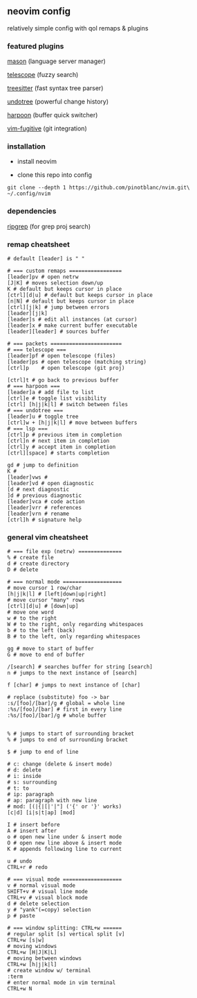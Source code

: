 ## neovim config

relatively simple config with qol remaps & plugins


### featured plugins

[mason](https://github.com/williamboman/mason.nvim) (language server manager)

[telescope](https://github.com/nvim-telescope/telescope.nvim) (fuzzy search)

[treesitter](https://github.com/nvim-treesitter/nvim-treesitter) (fast syntax tree parser)

[undotree](https://github.com/mbbill/undotree) (powerful change history)

[harpoon](https://github.com/ThePrimeagen/harpoon) (buffer quick switcher)

[vim-fugitive](https://github.com/tpope/vim-fugitive) (git integration)


### installation

- install neovim

- clone this repo into config

```shell
git clone --depth 1 https://github.com/pinotblanc/nvim.git\ 
~/.config/nvim
```

### dependencies

[ripgrep](https://github.com/BurntSushi/ripgrep) (for grep proj search)


### remap cheatsheet

```shell
# default [leader] is " "

# === custom remaps =================
[leader]pv # open netrw
[J|K] # moves selection down/up
K # default but keeps cursor in place
[ctrl][d|u] # default but keeps cursor in place
[n|N] # default but keeps cursor in place
[ctrl][j|k] # jump between errors
[leader][j|k]
[leader]s # edit all instances (at cursor)
[leader]x # make current buffer executable 
[leader][leader] # sources buffer

# === packets =======================
# === telescope ===
[leader]pf # open telescope (files)
[leader]ps # open telescope (matching string)
[ctrl]p    # open telescope (git proj)

[ctrl]t # go back to previous buffer
# === harpoon ===
[leader]a # add file to list
[ctrl]e # toggle list visibility 
[ctrl] [h|j|k|l] # switch between files
# === undotree ===
[leader]u # toggle tree
[ctrl]w + [h|j|k|l] # move between buffers
# === lsp ===
[ctrl]p # previous item in completion 
[ctrl]n # next item in completion
[ctrl]y # accept item in completion
[ctrl][space] # starts completion

gd # jump to definition
K #
[leader]vws #
[leader]vd # open diagnostic
[d # next diagnostic
]d # previous diagnostic
[leader]vca # code action
[leader]vrr # references
[leader]vrn # rename
[ctrl]h # signature help
```

### general vim cheatsheet

```shell
# === file exp (netrw) ==============
% # create file
d # create directory
D # delete

# === normal mode ===================
# move cursor 1 row/char
[h|j|k|l] # [left|down|up|right]
# move cursor "many" rows
[ctrl][d|u] # [down|up]
# move one word
w # to the right
W # to the right, only regarding whitespaces
b # to the left (back)
B # to the left, only regarding whitespaces

gg # move to start of buffer
G # move to end of buffer

/[search] # searches buffer for string [search]
n # jumps to the next instance of [search]

f [char] # jumps to next instance of [char]

# replace (substitute) foo -> bar
:s/[foo]/[bar]/g # global = whole line
:%s/[foo]/[bar] # first in every line
:%s/[foo]/[bar]/g # whole buffer


% # jumps to start of surrounding bracket
% # jumps to end of surrounding bracket

$ # jump to end of line

# c: change (delete & insert mode)
# d: delete
# i: inside
# s: surrounding
# t: to
# ip: paragraph
# ap: paragraph with new line
# mod: [(|{|[|'|"] ('{' or '}' works)
[c|d] [i|s|t|ap] [mod]

I # insert before
A # insert after
o # open new line under & insert mode
O # open new line above & insert mode
K # appends following line to current

u # undo
CTRL+r # redo

# === visual mode ===================
v # normal visual mode
SHIFT+v # visual line mode
CTRL+v # visual block mode
d # delete selection
y # "yank"(=copy) selection
p # paste

# === window splitting: CTRL+w ======
# regular split [s] vertical split [v]
CTRL+w [s|w]
# moving windows
CTRL+w [H|J|K|L]
# moving between windows
CTRL+w [h|j|k|l]
# create window w/ terminal
:term
# enter normal mode in vim terminal
CTRL+w N
```
